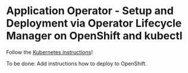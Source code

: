 # Application Operator - Setup and Deployment via Operator Lifecycle Manager on OpenShift and kubectl

Follow the [Kubernetes instructions](AppSetupOLMKubectl.md)! 

To be done: Add instructions how to deploy to OpenShift.